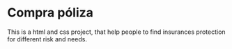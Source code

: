 # Compra póliza 

This is a html and css project, that help people to find insurances protection for different risk and needs.

